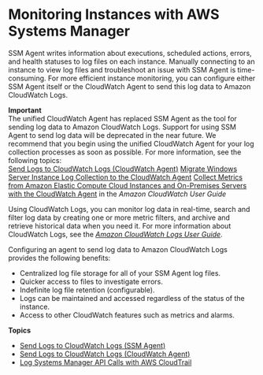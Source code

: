 # Monitoring Instances with AWS Systems Manager<a name="monitoring"></a>

SSM Agent writes information about executions, scheduled actions, errors, and health statuses to log files on each instance\. Manually connecting to an instance to view log files and troubleshoot an issue with SSM Agent is time\-consuming\. For more efficient instance monitoring, you can configure either SSM Agent itself or the CloudWatch Agent to send this log data to Amazon CloudWatch Logs\. 

**Important**  
The unified CloudWatch Agent has replaced SSM Agent as the tool for sending log data to Amazon CloudWatch Logs\. Support for using SSM Agent to send log data will be deprecated in the near future\. We recommend that you begin using the unified CloudWatch Agent for your log collection processes as soon as possible\. For more information, see the following topics:  
[Send Logs to CloudWatch Logs \(CloudWatch Agent\)](monitoring-cloudwatch-agent.md)
[Migrate Windows Server Instance Log Collection to the CloudWatch Agent](monitoring-cloudwatch-agent.md#monitoring-cloudwatch-agent-migrate)
[Collect Metrics from Amazon Elastic Compute Cloud Instances and On\-Premises Servers with the CloudWatch Agent](http://docs.aws.amazon.com/AmazonCloudWatch/latest/monitoring/Install-CloudWatch-Agent.html) in the *Amazon CloudWatch User Guide*

Using CloudWatch Logs, you can monitor log data in real\-time, search and filter log data by creating one or more metric filters, and archive and retrieve historical data when you need it\. For more information about CloudWatch Logs, see the *[Amazon CloudWatch Logs User Guide](http://docs.aws.amazon.com/AmazonCloudWatch/latest/logs/)*\.

Configuring an agent to send log data to Amazon CloudWatch Logs provides the following benefits:
+ Centralized log file storage for all of your SSM Agent log files\.
+ Quicker access to files to investigate errors\.
+ Indefinite log file retention \(configurable\)\.
+ Logs can be maintained and accessed regardless of the status of the instance\.
+ Access to other CloudWatch features such as metrics and alarms\.

**Topics**
+ [Send Logs to CloudWatch Logs \(SSM Agent\)](monitoring-ssm-agent.md)
+ [Send Logs to CloudWatch Logs \(CloudWatch Agent\)](monitoring-cloudwatch-agent.md)
+ [Log Systems Manager API Calls with AWS CloudTrail](monitoring-cloudtrail-logs.md)